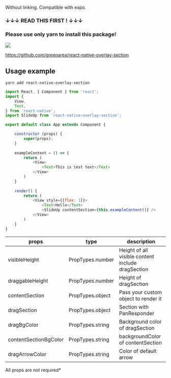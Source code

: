 Without linking. Сompatible with expo.

### ↓↓↓ READ THIS FIRST ! ↓↓↓
### Please use only yarn to install this package!

![](https://github.com/greenarea/react-native-overlay-section/blob/master/assets/example.gif)

https://github.com/greenarea/react-native-overlay-section
## Usage example

```
yarn add react-native-overlay-section
```

```javascript
import React, { Component } from 'react';
import {
    View,
    Text,
} from 'react-native';
import SlideUp from 'react-native-overlay-section';

export default class App extends Component {

    constructor (props) {
        super(props);
    }
    
    exampleContent = () => {
        return (
            <View>
                <Text>This is test text</Text>
            </View>
        )
    }
    
    render() {
        return (
            <View style={{flex: 1}}>
                <Text>Hello</Text>
                <SlideUp contentSection={this.exampleContent()} />
            </View>
        )
    }
}
```

| props           | type | description |
|-----------------|------|-------------|
| visibleHeight   | PropTypes.number     | Height of all visible content include dragSection            |
| draggableHeight | PropTypes.number     | Height of dragSection            |
| contentSection  | PropTypes.object     | Pass your custom object to render it            |
| dragSection     | PropTypes.object     | Section with PanResponder            |
| dragBgColor     | PropTypes.string     | Background color of dragSection            |
| contentSectionBgColor  | PropTypes.string     | backgroundColor of contentSection            |
| dragArrowColor  | PropTypes.string     | Color of default arrow            |

All props are not required*